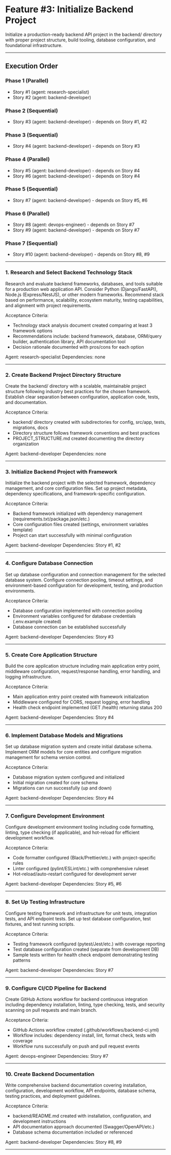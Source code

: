 # Feature #3: Initialize Backend Project

Initialize a production-ready backend API project in the backend/ directory with proper project structure, build tooling, database configuration, and foundational infrastructure.

---

## Execution Order

### Phase 1 (Parallel)
- Story #1 (agent: research-specialist)
- Story #2 (agent: backend-developer)

### Phase 2 (Sequential)
- Story #3 (agent: backend-developer) - depends on Story #1, #2

### Phase 3 (Sequential)
- Story #4 (agent: backend-developer) - depends on Story #3

### Phase 4 (Parallel)
- Story #5 (agent: backend-developer) - depends on Story #4
- Story #6 (agent: backend-developer) - depends on Story #4

### Phase 5 (Sequential)
- Story #7 (agent: backend-developer) - depends on Story #5, #6

### Phase 6 (Parallel)
- Story #8 (agent: devops-engineer) - depends on Story #7
- Story #9 (agent: backend-developer) - depends on Story #7

### Phase 7 (Sequential)
- Story #10 (agent: backend-developer) - depends on Story #8, #9

---

### 1. Research and Select Backend Technology Stack
Research and evaluate backend frameworks, databases, and tools suitable for a production web application API. Consider Python (Django/FastAPI), Node.js (Express/NestJS), or other modern frameworks. Recommend stack based on performance, scalability, ecosystem maturity, testing capabilities, and alignment with project requirements.

Acceptance Criteria:
- Technology stack analysis document created comparing at least 3 framework options
- Recommendations include: backend framework, database, ORM/query builder, authentication library, API documentation tool
- Decision rationale documented with pros/cons for each option

Agent: research-specialist
Dependencies: none

---

### 2. Create Backend Project Directory Structure
Create the backend/ directory with a scalable, maintainable project structure following industry best practices for the chosen framework. Establish clear separation between configuration, application code, tests, and documentation.

Acceptance Criteria:
- backend/ directory created with subdirectories for config, src/app, tests, migrations, docs
- Directory structure follows framework conventions and best practices
- PROJECT_STRUCTURE.md created documenting the directory organization

Agent: backend-developer
Dependencies: none

---

### 3. Initialize Backend Project with Framework
Initialize the backend project with the selected framework, dependency management, and core configuration files. Set up project metadata, dependency specifications, and framework-specific configuration.

Acceptance Criteria:
- Backend framework initialized with dependency management (requirements.txt/package.json/etc.)
- Core configuration files created (settings, environment variables template)
- Project can start successfully with minimal configuration

Agent: backend-developer
Dependencies: Story #1, #2

---

### 4. Configure Database Connection
Set up database configuration and connection management for the selected database system. Configure connection pooling, timeout settings, and environment-based configuration for development, testing, and production environments.

Acceptance Criteria:
- Database configuration implemented with connection pooling
- Environment variables configured for database credentials (.env.example created)
- Database connection can be established successfully

Agent: backend-developer
Dependencies: Story #3

---

### 5. Create Core Application Structure
Build the core application structure including main application entry point, middleware configuration, request/response handling, error handling, and logging infrastructure.

Acceptance Criteria:
- Main application entry point created with framework initialization
- Middleware configured for CORS, request logging, error handling
- Health check endpoint implemented (GET /health) returning status 200

Agent: backend-developer
Dependencies: Story #4

---

### 6. Implement Database Models and Migrations
Set up database migration system and create initial database schema. Implement ORM models for core entities and configure migration management for schema version control.

Acceptance Criteria:
- Database migration system configured and initialized
- Initial migration created for core schema
- Migrations can run successfully (up and down)

Agent: backend-developer
Dependencies: Story #4

---

### 7. Configure Development Environment
Configure development environment tooling including code formatting, linting, type checking (if applicable), and hot-reload for efficient development workflow.

Acceptance Criteria:
- Code formatter configured (Black/Prettier/etc.) with project-specific rules
- Linter configured (pylint/ESLint/etc.) with comprehensive ruleset
- Hot-reload/auto-restart configured for development server

Agent: backend-developer
Dependencies: Story #5, #6

---

### 8. Set Up Testing Infrastructure
Configure testing framework and infrastructure for unit tests, integration tests, and API endpoint tests. Set up test database configuration, test fixtures, and test running scripts.

Acceptance Criteria:
- Testing framework configured (pytest/Jest/etc.) with coverage reporting
- Test database configuration created (separate from development DB)
- Sample tests written for health check endpoint demonstrating testing patterns

Agent: backend-developer
Dependencies: Story #7

---

### 9. Configure CI/CD Pipeline for Backend
Create GitHub Actions workflow for backend continuous integration including dependency installation, linting, type checking, tests, and security scanning on pull requests and main branch.

Acceptance Criteria:
- GitHub Actions workflow created (.github/workflows/backend-ci.yml)
- Workflow includes: dependency install, lint, format check, tests with coverage
- Workflow runs successfully on push and pull request events

Agent: devops-engineer
Dependencies: Story #7

---

### 10. Create Backend Documentation
Write comprehensive backend documentation covering installation, configuration, development workflow, API endpoints, database schema, testing practices, and deployment guidelines.

Acceptance Criteria:
- backend/README.md created with installation, configuration, and development instructions
- API documentation approach documented (Swagger/OpenAPI/etc.)
- Database schema documentation included or referenced

Agent: backend-developer
Dependencies: Story #8, #9

---
